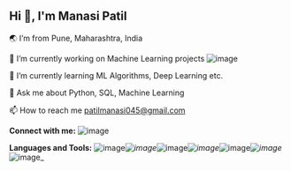 ## Hi 👋, I'm Manasi Patil

🌏 I’m from Pune, Maharashtra, India                                                     
                                                                                                    
🔭 I’m currently working on Machine Learning projects                                                                ![image](https://github.com/user-attachments/assets/86016b6f-214d-4dad-91d1-875256360915)


🌱 I’m currently learning ML Algorithms, Deep Learning etc.

💬 Ask me about Python, SQL, Machine Learning

📫 How to reach me patilmanasi045@gmail.com

**Connect with me:**
![image](https://github.com/user-attachments/assets/d5098dd8-b837-45e3-a4da-5c069d7e4da8)

**Languages and Tools:**
![image](https://github.com/user-attachments/assets/18d03f19-18be-4073-8226-e1215d4d378f)_![image](https://github.com/user-attachments/assets/fd1f56d5-d505-4f6f-89b3-df00f70825ad)_![image](https://github.com/user-attachments/assets/a57be6db-6e4d-444d-9086-335895636921)_![image](https://github.com/user-attachments/assets/a1bd124a-47b2-48b8-a2e9-ba2ef9f1b1ae)_![image](https://github.com/user-attachments/assets/aa21f555-50a1-4d18-abd3-05b24f356308)_![image](https://github.com/user-attachments/assets/aed74f15-8e06-4252-b000-6370a793f44d)_![image](https://github.com/user-attachments/assets/1dd135e4-2e30-42b6-bbc7-f8526fb84595)_








